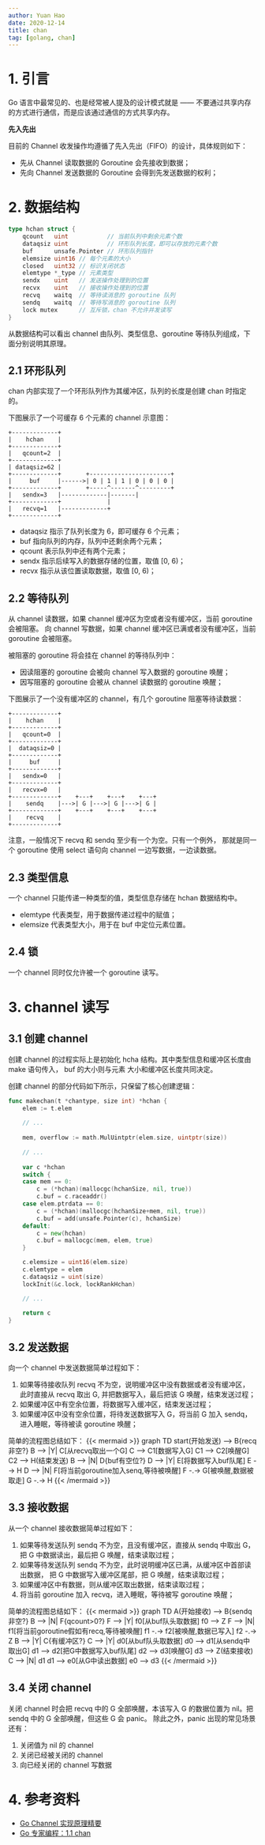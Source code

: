 ```yaml
---
author: Yuan Hao
date: 2020-12-14
title: chan
tag: [golang, chan]
---
```


# 1. 引言
Go 语言中最常见的、也是经常被人提及的设计模式就是 —— 不要通过共享内存的方式进行通信，而是应该通过通信的方式共享内存。

**先入先出**

目前的 Channel 收发操作均遵循了先入先出（FIFO）的设计，具体规则如下：
- 先从 Channel 读取数据的 Goroutine 会先接收到数据；
- 先向 Channel 发送数据的 Goroutine 会得到先发送数据的权利；

# 2. 数据结构
```go
type hchan struct {
	qcount   uint           // 当前队列中剩余元素个数
	dataqsiz uint           // 环形队列长度，即可以存放的元素个数
	buf      unsafe.Pointer // 环形队列指针
	elemsize uint16 // 每个元素的大小
	closed   uint32 // 标识关闭状态
	elemtype *_type // 元素类型
	sendx    uint   // 发送操作处理到的位置
	recvx    uint   // 接收操作处理到的位置
	recvq    waitq  // 等待读消息的 goroutine 队列
	sendq    waitq  // 等待写消息的 goroutine 队列
	lock mutex      // 互斥锁，chan 不允许并发读写
}
```
从数据结构可以看出 channel 由队列、类型信息、goroutine 等待队列组成，下面分别说明其原理。

## 2.1 环形队列
chan 内部实现了一个环形队列作为其缓冲区，队列的长度是创建 chan 时指定的。

下图展示了一个可缓存 6 个元素的 channel 示意图：

```
+-------------+
|    hchan    |
+-------------+
|   qcount=2  |
+-------------+
| dataqsiz=62 |
+-------------+       +-----------------------+
|     buf     |------>| 0 | 1 | 1 | 0 | 0 | 0 |             
+-------------+       +-----^-------^---------+
|   sendx=3   |-------------|-------|    
+-------------+             |       
|   recvq=1   |-------------+
+-------------+
```

<!-- 
![with-buf.png](/golang/data-structure/chan/with-buf.png)
-->

- dataqsiz 指示了队列长度为 6，即可缓存 6 个元素；
- buf 指向队列的内存，队列中还剩余两个元素；
- qcount 表示队列中还有两个元素；
- sendx 指示后续写入的数据存储的位置，取值 [0, 6)；
- recvx 指示从该位置读取数据，取值 [0, 6)；

## 2.2 等待队列
从 channel 读数据，如果 channel 缓冲区为空或者没有缓冲区，当前 goroutine 会被阻塞。
向 channel 写数据，如果 channel 缓冲区已满或者没有缓冲区，当前 goroutine 会被阻塞。

被阻塞的 goroutine 将会挂在 channel 的等待队列中：
- 因读阻塞的 goroutine 会被向 channel 写入数据的 goroutine 唤醒；
- 因写阻塞的 goroutine 会被从 channel 读数据的 goroutine 唤醒；

下图展示了一个没有缓冲区的 channel，有几个 goroutine 阻塞等待读数据：

```
+-------------+
|    hchan    |
+-------------+
|   qcount=0  |
+-------------+
|  dataqsiz=0 |
+-------------+
|     buf     |      
+-------------+
|   sendx=0   |
+-------------+ 
|   recvx=0   |
+-------------+    +---+    +---+    +---+
|    sendq    |--->| G |--->| G |--->| G |       
+-------------+    +---+    +---+    +---+
|    recvq    |
+-------------+
```
<!--  
![with-waitq.png](/golang/data-structure/chan/with-waitq.png)
-->

注意，一般情况下 recvq 和 sendq 至少有一个为空。只有一个例外，
那就是同一个 goroutine 使用 select 语句向 channel 一边写数据，一边读数据。

## 2.3 类型信息
一个 channel 只能传递一种类型的值，类型信息存储在 hchan 数据结构中。
- elemtype 代表类型，用于数据传递过程中的赋值；
- elemsize 代表类型大小，用于在 buf 中定位元素位置。

## 2.4 锁
一个 channel 同时仅允许被一个 goroutine 读写。

# 3. channel 读写

## 3.1 创建 channel
创建 channel 的过程实际上是初始化 hcha 结构。其中类型信息和缓冲区长度由 make 语句传入，
buf 的大小则与元素 大小和缓冲区长度共同决定。

创建 channel 的部分代码如下所示，只保留了核心创建逻辑：
```go
func makechan(t *chantype, size int) *hchan {
    elem := t.elem
    
    // ...
    
	mem, overflow := math.MulUintptr(elem.size, uintptr(size))
    
    // ...
    
	var c *hchan
	switch {
	case mem == 0:
		c = (*hchan)(mallocgc(hchanSize, nil, true))
		c.buf = c.raceaddr()
	case elem.ptrdata == 0:
		c = (*hchan)(mallocgc(hchanSize+mem, nil, true))
		c.buf = add(unsafe.Pointer(c), hchanSize)
	default:
		c = new(hchan)
		c.buf = mallocgc(mem, elem, true)
	}

	c.elemsize = uint16(elem.size)
	c.elemtype = elem
	c.dataqsiz = uint(size)
	lockInit(&c.lock, lockRankHchan)

    // ...
    
	return c
}
```

## 3.2 发送数据

向一个 channel 中发送数据简单过程如下：
1. 如果等待接收队列 recvq 不为空，说明缓冲区中没有数据或者没有缓冲区，
   此时直接从 recvq 取出 G, 并把数据写入，最后把该 G 唤醒，结束发送过程；
2. 如果缓冲区中有空余位置，将数据写入缓冲区，结束发送过程；
3. 如果缓冲区中没有空余位置，将待发送数据写入 G，将当前 G 加入 sendq，进入睡眠，等待被读 goroutine 唤醒；

简单的流程图总结如下：
{{< mermaid >}}
graph TD
start(开始发送) --> B{recq非空?}
B --> |Y| C[从recvq取出一个G]
C --> C1[数据写入G]
C1 --> C2[唤醒G]
C2 --> H(结束发送)
B --> |N| D{buf有空位?}
D --> |Y| E[将数据写入buf队尾]
E --> H
D --> |N| F[将当前goroutine加入senq,等待被唤醒]
F -.-> G[被唤醒,数据被取走]
G -.-> H
{{< /mermaid >}}

## 3.3 接收数据

从一个 channel 接收数据简单过程如下：
1. 如果等待发送队列 sendq 不为空，且没有缓冲区，直接从 sendq 中取出 G，
   把 G 中数据读出，最后把 G 唤醒，结束读取过程；
2. 如果等待发送队列 sendq 不为空，此时说明缓冲区已满，从缓冲区中首部读出数据，
   把 G 中数据写入缓冲区尾部，把 G 唤醒，结束读取过程；
3. 如果缓冲区中有数据，则从缓冲区取出数据，结束读取过程；
4. 将当前 goroutine 加入 recvq，进入睡眠，等待被写 goroutine 唤醒；

简单的流程图总结如下：
{{< mermaid >}}
graph TD
A(开始接收) --> B{sendq非空?}
B --> |N| F{qcount>0?}
F --> |Y| f0[从buf队头取数据]
f0 --> Z
F --> |N| f1[将当前goroutine假如有recq,等待被唤醒]
f1 -.-> f2[被唤醒,数据已写入]
f2 -.-> Z
B --> |Y| C{有缓冲区?}
C --> |Y| d0[从buf队头取数据]
d0 --> d1[从sendq中取出G]
d1 --> d2[把G中数据写入buf队尾]
d2 --> d3[唤醒G]
d3 --> Z(结束接收)
C --> |N| d1
d1 --> e0[从G中读出数据]
e0 --> d3
{{< /mermaid >}}

## 3.4 关闭 channel

关闭 channel 时会把 recvq 中的 G 全部唤醒，本该写入 G 的数据位置为 nil。把 sendq 中的 G 全部唤醒，但这些 G 会 panic。
除此之外，panic 出现的常见场景还有：
1. 关闭值为 nil 的 channel
2. 关闭已经被关闭的 channel
3. 向已经关闭的 channel 写数据

# 4. 参考资料
- [Go Channel 实现原理精要](https://draveness.me/golang/docs/part3-runtime/ch06-concurrency/golang-channel/)
- [Go 专家编程：1.1 chan](https://www.bookstack.cn/read/GoExpertProgramming/chapter01-1.1-chan.md)